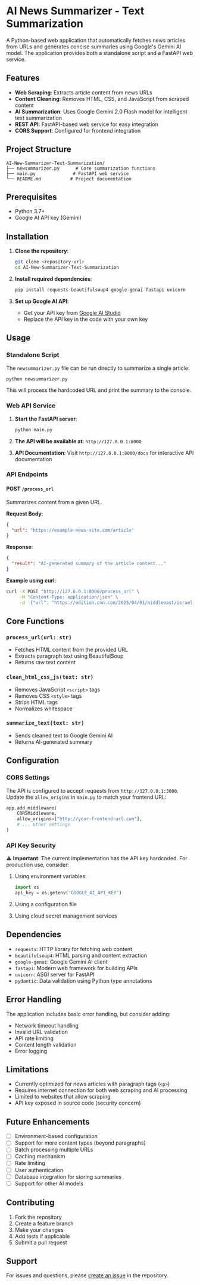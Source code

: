 # AI News Summarizer - Text Summarization

A Python-based web application that automatically fetches news articles from URLs and generates concise summaries using Google's Gemini AI model. The application provides both a standalone script and a FastAPI web service.

## Features

- **Web Scraping**: Extracts article content from news URLs
- **Content Cleaning**: Removes HTML, CSS, and JavaScript from scraped content
- **AI Summarization**: Uses Google Gemini 2.0 Flash model for intelligent text summarization
- **REST API**: FastAPI-based web service for easy integration
- **CORS Support**: Configured for frontend integration

## Project Structure

```
AI-New-Summarizer-Text-Summarization/
├── newsummarizer.py      # Core summarization functions
├── main.py              # FastAPI web service
└── README.md           # Project documentation
```

## Prerequisites

- Python 3.7+
- Google AI API key (Gemini)

## Installation

1. **Clone the repository**:
   ```bash
   git clone <repository-url>
   cd AI-New-Summarizer-Text-Summarization
   ```

2. **Install required dependencies**:
   ```bash
   pip install requests beautifulsoup4 google-genai fastapi uvicorn
   ```

3. **Set up Google AI API**:
   - Get your API key from [Google AI Studio](https://makersuite.google.com/app/apikey)
   - Replace the API key in the code with your own key

## Usage

### Standalone Script

The `newsummarizer.py` file can be run directly to summarize a single article:

```python
python newsummarizer.py
```

This will process the hardcoded URL and print the summary to the console.

### Web API Service

1. **Start the FastAPI server**:
   ```bash
   python main.py
   ```

2. **The API will be available at**: `http://127.0.0.1:8000`

3. **API Documentation**: Visit `http://127.0.0.1:8000/docs` for interactive API documentation

### API Endpoints

#### POST `/process_url`

Summarizes content from a given URL.

**Request Body**:
```json
{
  "url": "https://example-news-site.com/article"
}
```

**Response**:
```json
{
  "result": "AI-generated summary of the article content..."
}
```

**Example using curl**:
```bash
curl -X POST "http://127.0.0.1:8000/process_url" \
     -H "Content-Type: application/json" \
     -d '{"url": "https://edition.cnn.com/2025/04/01/middleeast/israel-strikes-beirut-hezbollah-intl-hnk/index.html"}'
```

## Core Functions

### `process_url(url: str)`
- Fetches HTML content from the provided URL
- Extracts paragraph text using BeautifulSoup
- Returns raw text content

### `clean_html_css_js(text: str)`
- Removes JavaScript `<script>` tags
- Removes CSS `<style>` tags
- Strips HTML tags
- Normalizes whitespace

### `summarize_text(text: str)`
- Sends cleaned text to Google Gemini AI
- Returns AI-generated summary

## Configuration

### CORS Settings
The API is configured to accept requests from `http://127.0.0.1:3000`. Update the `allow_origins` in `main.py` to match your frontend URL:

```python
app.add_middleware(
    CORSMiddleware,
    allow_origins=["http://your-frontend-url.com"],
    # ... other settings
)
```

### API Key Security
⚠️ **Important**: The current implementation has the API key hardcoded. For production use, consider:

1. Using environment variables:
   ```python
   import os
   api_key = os.getenv('GOOGLE_AI_API_KEY')
   ```

2. Using a configuration file
3. Using cloud secret management services

## Dependencies

- `requests`: HTTP library for fetching web content
- `beautifulsoup4`: HTML parsing and content extraction
- `google-genai`: Google Gemini AI client
- `fastapi`: Modern web framework for building APIs
- `uvicorn`: ASGI server for FastAPI
- `pydantic`: Data validation using Python type annotations

## Error Handling

The application includes basic error handling, but consider adding:
- Network timeout handling
- Invalid URL validation
- API rate limiting
- Content length validation
- Error logging

## Limitations

- Currently optimized for news articles with paragraph tags (`<p>`)
- Requires internet connection for both web scraping and AI processing
- Limited to websites that allow scraping
- API key exposed in source code (security concern)

## Future Enhancements

- [ ] Environment-based configuration
- [ ] Support for more content types (beyond paragraphs)
- [ ] Batch processing multiple URLs
- [ ] Caching mechanism
- [ ] Rate limiting
- [ ] User authentication
- [ ] Database integration for storing summaries
- [ ] Support for other AI models

## Contributing

1. Fork the repository
2. Create a feature branch
3. Make your changes
4. Add tests if applicable
5. Submit a pull request


## Support

For issues and questions, please [create an issue](link-to-issues) in the repository.
